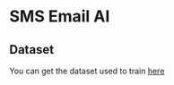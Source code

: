 # SMS Email AI

## Dataset
You can get the dataset used to train [here](https://www.kaggle.com/datasets/uciml/sms-spam-collection-dataset)
